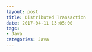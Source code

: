 ```yaml
---
layout: post
title: Distributed Transaction
date: 2017-04-11 13:05:00
tags:
- Java
categories: Java
---
```




